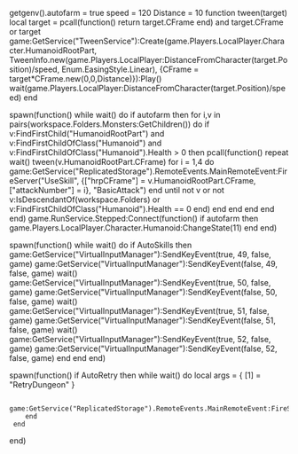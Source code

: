 getgenv().autofarm = true
speed = 120
Distance = 10
function tween(target)
    local target = pcall(function() return target.CFrame end) and target.CFrame or target
    game:GetService("TweenService"):Create(game.Players.LocalPlayer.Character.HumanoidRootPart, TweenInfo.new(game.Players.LocalPlayer:DistanceFromCharacter(target.Position)/speed, Enum.EasingStyle.Linear), {CFrame = target*CFrame.new(0,0,Distance)}):Play()
    wait(game.Players.LocalPlayer:DistanceFromCharacter(target.Position)/speed)
end

spawn(function()
    while wait() do
        if autofarm then
            for i,v in pairs(workspace.Folders.Monsters:GetChildren()) do
                if v:FindFirstChild("HumanoidRootPart") and v:FindFirstChildOfClass("Humanoid") and v:FindFirstChildOfClass("Humanoid").Health > 0 then
                    pcall(function()
                        repeat
                            wait()
                            tween(v.HumanoidRootPart.CFrame)
                            for i = 1,4 do
                                game:GetService("ReplicatedStorage").RemoteEvents.MainRemoteEvent:FireServer("UseSkill", {["hrpCFrame"] = v.HumanoidRootPart.CFrame,["attackNumber"] = i}, "BasicAttack")
                            end
                        until not v or not v:IsDescendantOf(workspace.Folders) or v:FindFirstChildOfClass("Humanoid").Health == 0
                    end)
                end
            end
        end
    end
end)
game.RunService.Stepped:Connect(function()
    if autofarm then
        game.Players.LocalPlayer.Character.Humanoid:ChangeState(11)
    end
end)

spawn(function()
    while wait() do
        if AutoSkills then
            game:GetService("VirtualInputManager"):SendKeyEvent(true, 49, false, game)
            game:GetService("VirtualInputManager"):SendKeyEvent(false, 49, false, game)
            wait()
            game:GetService("VirtualInputManager"):SendKeyEvent(true, 50, false, game)
            game:GetService("VirtualInputManager"):SendKeyEvent(false, 50, false, game)
            wait()
            game:GetService("VirtualInputManager"):SendKeyEvent(true, 51, false, game)
            game:GetService("VirtualInputManager"):SendKeyEvent(false, 51, false, game)
            wait()
            game:GetService("VirtualInputManager"):SendKeyEvent(true, 52, false, game)
            game:GetService("VirtualInputManager"):SendKeyEvent(false, 52, false, game)
        end
    end
end)

spawn(function()
    if AutoRetry then 
        while wait() do 
            local args = {
            [1] = "RetryDungeon"
                         }

            game:GetService("ReplicatedStorage").RemoteEvents.MainRemoteEvent:FireServer(unpack(args))
        end
     end
 end)
